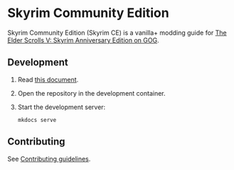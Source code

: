 # Skyrim Community Edition

Skyrim Community Edition (Skyrim CE) is a vanilla+ modding guide for [The Elder Scrolls V: Skyrim Anniversary Edition on GOG](https://www.gog.com/en/game/the_elder_scrolls_v_skyrim_anniversary_edition).

## Development

1. Read [this document](https://code.visualstudio.com/docs/devcontainers/containers).

1. Open the repository in the development container.

1. Start the development server:

    ```console
    mkdocs serve
    ```

## Contributing

See [Contributing guidelines](CONTRIBUTING.md).

